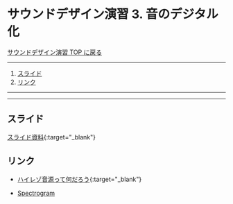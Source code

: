 # サウンドデザイン演習 3. 音のデジタル化<!-- omit in toc -->

[サウンドデザイン演習 TOP に戻る](./index.md)

---

1. [スライド](#スライド)
2. [リンク](#リンク)

---

---

## スライド

[スライド資料](./sd_03slide.pdf){:target="_blank"}

## リンク
- [ハイレゾ音源って何だろう](https://www3.jvckenwood.com/audio_w/high-resolution/guidance.html){:target="_blank"}

- [Spectrogram](https://musiclab.chromeexperiments.com/Spectrogram/)